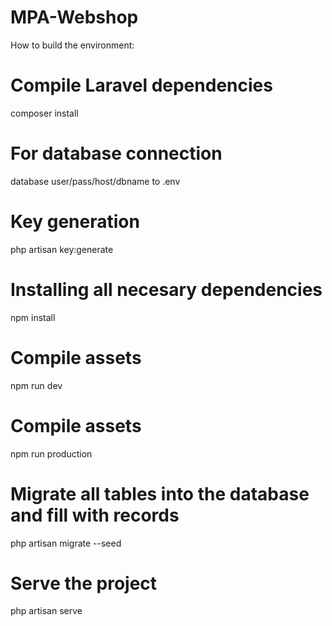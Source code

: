 # MPA-Webshop

How to build the environment:

# Compile Laravel dependencies
composer install

# For database connection
database user/pass/host/dbname to .env

# Key generation
php artisan key:generate

# Installing all necesary dependencies
npm install

# Compile assets
npm run dev

# Compile assets
npm run production

# Migrate all tables into the database and fill with records    
php artisan migrate --seed

# Serve the project
php artisan serve